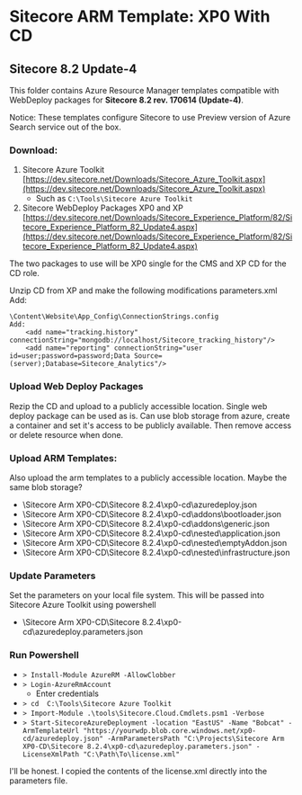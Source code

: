 # Sitecore ARM Template: XP0 With CD
## Sitecore 8.2 Update-4

This folder contains Azure Resource Manager templates compatible with WebDeploy packages for **Sitecore 8.2 rev. 170614 (Update-4)**.

Notice: These templates configure Sitecore to use Preview version of Azure Search service out of the box.

### Download:
1. Sitecore Azure Toolkit [https://dev.sitecore.net/Downloads/Sitecore_Azure_Toolkit.aspx](https://dev.sitecore.net/Downloads/Sitecore_Azure_Toolkit.aspx) 
	* Such as `C:\Tools\Sitecore Azure Toolkit`
2. Sitecore WebDeploy Packages XP0 and XP [https://dev.sitecore.net/Downloads/Sitecore_Experience_Platform/82/Sitecore_Experience_Platform_82_Update4.aspx](https://dev.sitecore.net/Downloads/Sitecore_Experience_Platform/82/Sitecore_Experience_Platform_82_Update4.aspx)


The two packages to use will be XP0 single for the CMS and XP CD for the CD role.

Unzip CD from XP and make the following modifications
	parameters.xml
	Add:
	<parameter name="Tracking History Connection String" description="MongoDB Connection string to enter into config" tags="Hidden,NoStore">
    		<parameterEntry kind="XmlFile" scope="App_Config\\ConnectionStrings\.config$" match="//connectionStrings/add[@name='tracking.history']/@connectionString" />
	</parameter>
	
	\Content\Website\App_Config\ConnectionStrings.config
	Add:
  		<add name="tracking.history" connectionString="mongodb://localhost/Sitecore_tracking_history"/>
  		<add name="reporting" connectionString="user id=user;password=password;Data Source=(server);Database=Sitecore_Analytics"/>
  
### Upload Web Deploy Packages
Rezip the CD and upload to a publicly accessible location. Single web deploy package can be used as is.
Can use blob storage from azure, create a container and set it's access to be publicly available. Then remove access or delete resource when done.
  
### Upload ARM Templates:
Also upload the arm templates to a publicly accessible location. Maybe the same blob storage?

- \Sitecore Arm XP0-CD\Sitecore 8.2.4\xp0-cd\azuredeploy.json
- \Sitecore Arm XP0-CD\Sitecore 8.2.4\xp0-cd\addons\bootloader.json
- \Sitecore Arm XP0-CD\Sitecore 8.2.4\xp0-cd\addons\generic.json
- \Sitecore Arm XP0-CD\Sitecore 8.2.4\xp0-cd\nested\application.json
- \Sitecore Arm XP0-CD\Sitecore 8.2.4\xp0-cd\nested\emptyAddon.json
- \Sitecore Arm XP0-CD\Sitecore 8.2.4\xp0-cd\nested\infrastructure.json

### Update Parameters
Set the parameters on your local file system. This will be passed into Sitecore Azure Toolkit using powershell
- \Sitecore Arm XP0-CD\Sitecore 8.2.4\xp0-cd\azuredeploy.parameters.json
  
### Run Powershell
* `> Install-Module AzureRM -AllowClobber`
* `> Login-AzureRmAccount`
	* Enter credentials
* `> cd  C:\Tools\Sitecore Azure Toolkit`
* `> Import-Module .\tools\Sitecore.Cloud.Cmdlets.psm1 -Verbose`
* `> Start-SitecoreAzureDeployment -location "EastUS" -Name "Bobcat" -ArmTemplateUrl "https://yourwdp.blob.core.windows.net/xp0-cd/azuredeploy.json" -ArmParametersPath "C:\Projects\Sitecore Arm XP0-CD\Sitecore 8.2.4\xp0-cd\azuredeploy.parameters.json" -LicenseXmlPath "C:\Path\To\license.xml"`


I'll be honest. I copied the contents of the license.xml directly into the parameters file.